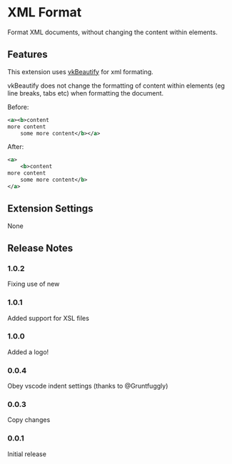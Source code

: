 # XML Format

Format XML documents, without changing the content within elements.

## Features

This extension uses [vkBeautify](https://github.com/vkiryukhin/vkBeautify) for xml formating.

vkBeautify does not change the formatting of content within elements (eg line breaks, tabs etc) when formatting the document.

Before:

```xml
<a><b>content
more content
    some more content</b></a>
```

After:

```xml
<a>
	<b>content
more content
    some more content</b>
</a>
```

## Extension Settings

None

## Release Notes

### 1.0.2

Fixing use of new

### 1.0.1

Added support for XSL files

### 1.0.0

Added a logo!

### 0.0.4

Obey vscode indent settings (thanks to @Gruntfuggly)

### 0.0.3

Copy changes

### 0.0.1

Initial release

